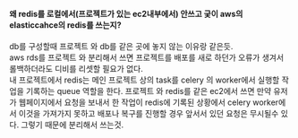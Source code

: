 #### 왜 redis를 로컬에서(프로젝트가 있는 ec2내부에서) 안쓰고 궂이 aws의 elasticcahce의 redis를 쓰는지?  
db를 구성할때 프로젝트 와 db를 같은 곳에 놓지 않는 이유랑 같은듯.   
aws rds를 프로젝트 와 분리해서 쓰면 프로젝트를 배포를 새로 하던가 오류가 생겨서 롤백하더라도 디비를 리셋할 필요가 없다.   
내 프로젝트에서 redis는 메인 프로젝트 상의 task를 celery 의 worker에서 실행할 작업을 기록하는 queue 역할을 한다. 프로젝트 와 redis를 같은 ec2에서 쓰면  만약 유저가 웹페이지에서 요청을 보내서 한 작업이 redis에 기록된 상황에서 celery worker에서 이것을 가져가지 못하고 배포나 복구를 진행할 경우 앞서서 있던 요청은 무시될수 있다. 그렇기 때문에 분리해서 쓰는것.   
